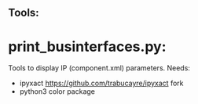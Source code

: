 ## Tools:

# print_businterfaces.py:
Tools to display IP (component.xml) parameters.
Needs:
- ipyxact https://github.com/trabucayre/ipyxact fork
- python3 color package
